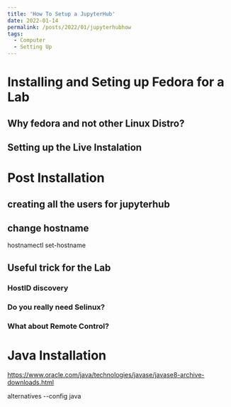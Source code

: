 ```yaml
---
title: 'How To Setup a JupyterHub'
date: 2022-01-14
permalink: /posts/2022/01/jupyterhubhow
tags:
  - Computer
  - Setting Up
---
```




# Installing and Seting up Fedora for a Lab


## Why fedora and not other Linux Distro? 

## Setting up the Live Instalation 

# Post Installation

## creating all the users for jupyterhub

## change hostname

hostnamectl set-hostname


## Useful trick for the Lab 

### HostID discovery 

### Do you really need Selinux? 

### What about Remote Control? 

### 

# Java Installation


https://www.oracle.com/java/technologies/javase/javase8-archive-downloads.html


alternatives --config java
